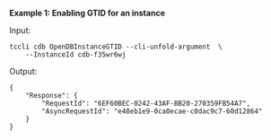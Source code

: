 **Example 1: Enabling GTID for an instance**



Input: 

```
tccli cdb OpenDBInstanceGTID --cli-unfold-argument  \
    --InstanceId cdb-f35wr6wj
```

Output: 
```
{
    "Response": {
        "RequestId": "6EF60BEC-0242-43AF-BB20-270359FB54A7",
        "AsyncRequestId": "e48eb1e9-0ca0ecae-c0dac9c7-60d12864"
    }
}
```

